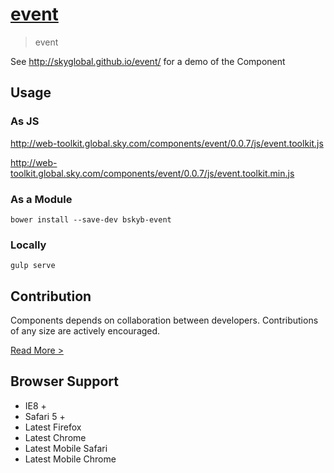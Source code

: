 [event](http://skyglobal.github.io/event/) 
========================

> event

See http://skyglobal.github.io/event/ for a demo of the Component

## Usage

### As JS

http://web-toolkit.global.sky.com/components/event/0.0.7/js/event.toolkit.js

http://web-toolkit.global.sky.com/components/event/0.0.7/js/event.toolkit.min.js

### As a Module

`bower install --save-dev bskyb-event`

### Locally

`gulp serve`

## Contribution

Components depends on collaboration between developers. Contributions of any size are actively encouraged.

[Read More >](CONTRIBUTING.md)

## Browser Support

 * IE8 +
 * Safari 5 +
 * Latest Firefox
 * Latest Chrome
 * Latest Mobile Safari
 * Latest Mobile Chrome